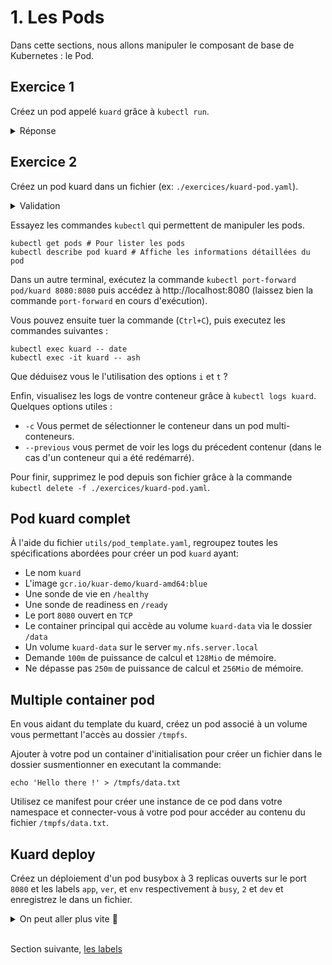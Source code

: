 # 1. Les Pods

Dans cette sections, nous allons manipuler le composant de base de Kubernetes : le Pod.

## Exercice 1

Créez un pod appelé `kuard` grâce à `kubectl run`.

<details><summary>Réponse</summary>
  
  ```bash
    kubectl run kuard --image=gcr.io/kuar-demo/kuard-amd64:blue
    kubectl get pods
    kubectl delete pod/kuard
  ```

</details>
  
## Exercice 2

Créez un pod kuard dans un fichier (ex: `./exercices/kuard-pod.yaml`).

<details><summary>Validation</summary>
  
  ```bash
    # Si vous obtenez une erreur, vous avez peut être oublié de supprimer le pod kuard de l'exercice 1...
    kubectl apply -f ./exercices/kuard-pod.yaml
  ```

</details>

Essayez les commandes `kubectl` qui permettent de manipuler les pods.

```shell
kubectl get pods # Pour lister les pods
kubectl describe pod kuard # Affiche les informations détaillées du pod
```

Dans un autre terminal, exécutez la commande `kubectl port-forward pod/kuard 8080:8080` puis accédez à http://localhost:8080 (laissez bien la commande `port-forward` en cours d'exécution).

Vous pouvez ensuite tuer la commande (`Ctrl+C`), puis executez les commandes suivantes :

```shell
kubectl exec kuard -- date
kubectl exec -it kuard -- ash
```

Que déduisez vous le l'utilisation des options `i` et `t` ?

Enfin, visualisez les logs de vontre conteneur grâce à `kubectl logs kuard`.
Quelques options utiles :

* `-c` Vous permet de sélectionner le conteneur dans un pod multi-conteneurs.
* `--previous` vous permet de voir les logs du précedent contenur (dans le cas d'un conteneur qui a été redémarré).

Pour finir, supprimez le pod depuis son fichier grâce à la commande `kubectl delete -f ./exercices/kuard-pod.yaml`.

## Pod kuard complet

À l'aide du fichier `utils/pod_template.yaml`, regroupez toutes les spécifications abordées pour créer un pod `kuard` ayant:

* Le nom `kuard`
* L\'image `gcr.io/kuar-demo/kuard-amd64:blue`
* Une sonde de vie en `/healthy`
* Une sonde de readiness en `/ready`
* Le port `8080` ouvert en `TCP`
* Le container principal qui accède au volume `kuard-data` via le dossier `/data`
* Un volume `kuard-data` sur le server `my.nfs.server.local`
* Demande `100m` de puissance de calcul et `128Mio` de mémoire.
* Ne dépasse pas `250m` de puissance de calcul et `256Mio` de mémoire.

## Multiple container pod

En vous aidant du template du kuard, créez un pod associé à un volume vous permettant l'accès au dossier `/tmpfs`.

Ajouter à votre pod un container d'initialisation pour créer un fichier dans le dossier susmentionner en executant la commande:

```shell
echo 'Hello there !' > /tmpfs/data.txt
```

Utilisez ce manifest pour créer une instance de ce pod dans votre namespace et connecter-vous à votre pod pour accéder au contenu du fichier `/tmpfs/data.txt`.

## Kuard deploy

Créez un déploiement d'un pod busybox à 3 replicas ouverts sur le port `8080` et les labels `app`, `ver`, et `env` respectivement à `busy`, `2` et `dev` et enregistrez le dans un fichier.

<details>
    <summary>On peut aller plus vite 🤫</summary>

```bash
kubectl create deployment mydeployment --replicas=2 --image=busybox --port=8080 --dry-run=client -o yaml > deployment_busybox.yaml

# Ou 

kubectl run mypod --image=busybox --port=8080 --labels='app=busy,ver=2,env=dev' --dry-run=client -o yaml > pod_busybox.yaml
```

</details><br/>

Section suivante, [les labels](2_labels.md)

